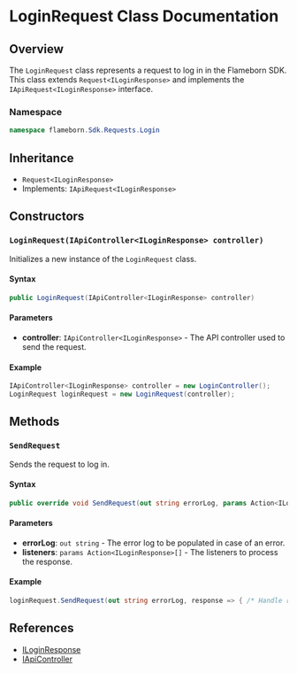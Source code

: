 
# LoginRequest Class Documentation

## Overview

The `LoginRequest` class represents a request to log in in the Flameborn SDK. This class extends `Request<ILoginResponse>` and implements the `IApiRequest<ILoginResponse>` interface.

### Namespace
```csharp
namespace flameborn.Sdk.Requests.Login
```

## Inheritance
- `Request<ILoginResponse>`
- Implements: `IApiRequest<ILoginResponse>`

## Constructors

### `LoginRequest(IApiController<ILoginResponse> controller)`

Initializes a new instance of the `LoginRequest` class.

#### Syntax
```csharp
public LoginRequest(IApiController<ILoginResponse> controller)
```

#### Parameters
- **controller**: `IApiController<ILoginResponse>` - The API controller used to send the request.

#### Example
```csharp
IApiController<ILoginResponse> controller = new LoginController();
LoginRequest loginRequest = new LoginRequest(controller);
```

## Methods

### `SendRequest`

Sends the request to log in.

#### Syntax
```csharp
public override void SendRequest(out string errorLog, params Action<ILoginResponse>[] listeners);
```

#### Parameters
- **errorLog**: `out string` - The error log to be populated in case of an error.
- **listeners**: `params Action<ILoginResponse>[]` - The listeners to process the response.

#### Example
```csharp
loginRequest.SendRequest(out string errorLog, response => { /* Handle response */ });
```

## References
- [ILoginResponse](https://github.com/gkhanC/flameborn-game/tree/dev/documents/ILoginResponse)
- [IApiController](https://github.com/gkhanC/flameborn-game/tree/dev/documents/IApiController)
